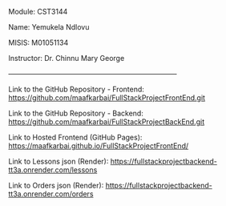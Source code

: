 Module: CST3144

Name: Yemukela Ndlovu

MISIS: M01051134

Instructor: Dr. Chinnu Mary George

————————————————————————

Link to the GitHub Repository - Frontend: https://github.com/maafkarbai/FullStackProjectFrontEnd.git

Link to the GitHub Repository - Backend: https://github.com/maafkarbai/FullStackProjectBackEnd.git

Link to Hosted Frontend (GitHub Pages): https://maafkarbai.github.io/FullStackProjectFrontEnd/

Link to Lessons json (Render): https://fullstackprojectbackend-tt3a.onrender.com/lessons

Link to Orders json (Render): https://fullstackprojectbackend-tt3a.onrender.com/orders
